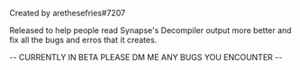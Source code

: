 Created by arethesefries#7207

Released to help people read Synapse's Decompiler output more better and fix all the bugs and erros that it creates.

-- CURRENTLY IN BETA PLEASE DM ME ANY BUGS YOU ENCOUNTER --
